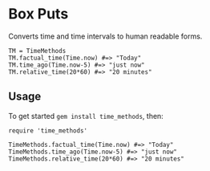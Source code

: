 Box Puts
========

Converts time and time intervals to human readable forms.

	TM = TimeMethods
	TM.factual_time(Time.now) #=> "Today"
	TM.time_ago(Time.now-5) #=> "just now"
	TM.relative_time(20*60) #=> "20 minutes"


Usage
-----

To get started `gem install time_methods`, then:

	require 'time_methods'

	TimeMethods.factual_time(Time.now) #=> "Today"
	TimeMethods.time_ago(Time.now-5) #=> "just now"
	TimeMethods.relative_time(20*60) #=> "20 minutes"
